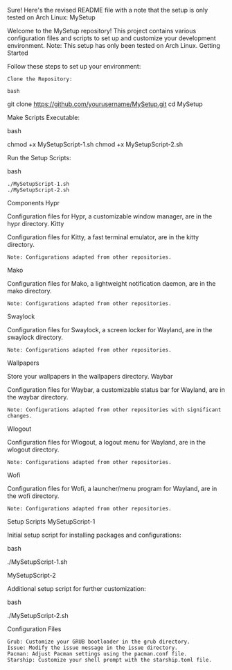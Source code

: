 Sure! Here's the revised README file with a note that the setup is only tested on Arch Linux:
MySetup

Welcome to the MySetup repository! This project contains various configuration files and scripts to set up and customize your development environment. Note: This setup has only been tested on Arch Linux.
Getting Started

Follow these steps to set up your environment:

    Clone the Repository:

    bash

git clone https://github.com/yourusername/MySetup.git
cd MySetup

Make Scripts Executable:

bash

chmod +x MySetupScript-1.sh
chmod +x MySetupScript-2.sh

Run the Setup Scripts:

bash

    ./MySetupScript-1.sh
    ./MySetupScript-2.sh

Components
Hypr

Configuration files for Hypr, a customizable window manager, are in the hypr directory.
Kitty

Configuration files for Kitty, a fast terminal emulator, are in the kitty directory.

    Note: Configurations adapted from other repositories.

Mako

Configuration files for Mako, a lightweight notification daemon, are in the mako directory.

    Note: Configurations adapted from other repositories.

Swaylock

Configuration files for Swaylock, a screen locker for Wayland, are in the swaylock directory.

    Note: Configurations adapted from other repositories.

Wallpapers

Store your wallpapers in the wallpapers directory.
Waybar

Configuration files for Waybar, a customizable status bar for Wayland, are in the waybar directory.

    Note: Configurations adapted from other repositories with significant changes.

Wlogout

Configuration files for Wlogout, a logout menu for Wayland, are in the wlogout directory.

    Note: Configurations adapted from other repositories.

Wofi

Configuration files for Wofi, a launcher/menu program for Wayland, are in the wofi directory.

    Note: Configurations adapted from other repositories.

Setup Scripts
MySetupScript-1

Initial setup script for installing packages and configurations:

bash

./MySetupScript-1.sh

MySetupScript-2

Additional setup script for further customization:

bash

./MySetupScript-2.sh

Configuration Files

    Grub: Customize your GRUB bootloader in the grub directory.
    Issue: Modify the issue message in the issue directory.
    Pacman: Adjust Pacman settings using the pacman.conf file.
    Starship: Customize your shell prompt with the starship.toml file.
